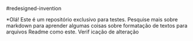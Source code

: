  #redesigned-invention

*Olá! Este é um repositório exclusivo para testes. Pesquise mais sobre markdown para aprender algumas coisas sobre formatação de textos para arquivos Readme como este. Verif
icação de alteração
